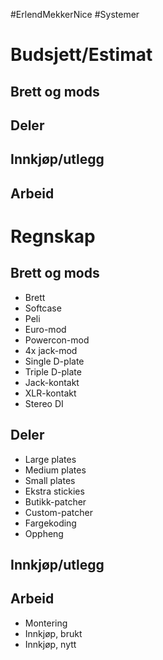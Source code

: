 #ErlendMekkerNice #Systemer 
# Budsjett/Estimat
## Brett og mods
## Deler
## Innkjøp/utlegg
## Arbeid
# Regnskap
## Brett og mods
- Brett
- Softcase
- Peli
- Euro-mod
- Powercon-mod
- 4x jack-mod
- Single D-plate
- Triple D-plate
- Jack-kontakt
- XLR-kontakt
- Stereo DI
## Deler
- Large plates
- Medium plates
- Small plates
- Ekstra stickies
- Butikk-patcher
- Custom-patcher
- Fargekoding
- Oppheng
## Innkjøp/utlegg
## Arbeid
- Montering
- Innkjøp, brukt
- Innkjøp, nytt